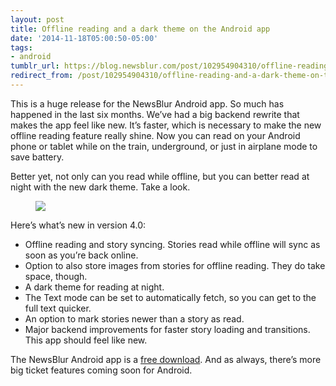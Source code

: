 ```yaml
---
layout: post
title: Offline reading and a dark theme on the Android app
date: '2014-11-18T05:00:50-05:00'
tags:
- android
tumblr_url: https://blog.newsblur.com/post/102954904310/offline-reading-and-a-dark-theme-on-the-android
redirect_from: /post/102954904310/offline-reading-and-a-dark-theme-on-the-android/
---
```

This is a huge release for the NewsBlur Android app. So much has happened in the last six months. We’ve had a big backend rewrite that makes the app feel like new. It’s faster, which is necessary to make the new offline reading feature really shine. Now you can read on your Android phone or tablet while on the train, underground, or just in airplane mode to save battery.

Better yet, not only can you read while offline, but you can better read at night with the new dark theme. Take a look.

<figure class="tmblr-full" data-orig-height="1920" data-orig-width="1200" data-orig-src="https://s3.amazonaws.com/static.newsblur.com/blog/android%20v4.png"><img data-orig-height="1920" data-orig-width="1200" src="https://s3.amazonaws.com/static.newsblur.com/blog/android%20v4.png"></figure>

Here’s what’s new in version 4.0:

- Offline reading and story syncing. Stories read while offline will sync as soon as you’re back online.
- Option to also store images from stories for offline reading. They do take space, though.
- A dark theme for reading at night.
- The Text mode can be set to automatically fetch, so you can get to the full text quicker.
- An option to mark stories newer than a story as read.
- Major backend improvements for faster story loading and transitions. This app should feel like new.

The NewsBlur Android app is a [free download](https://www.newsblur.com/android). And as always, there’s more big ticket features coming soon for Android.

